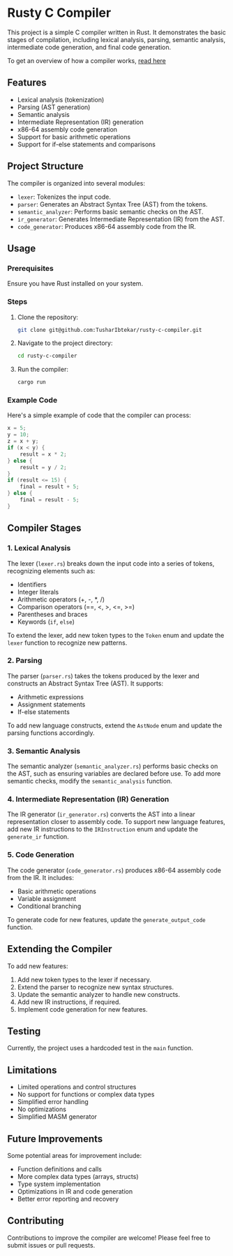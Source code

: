 # Rusty C Compiler

This project is a simple C compiler written in Rust. It demonstrates the basic stages of compilation, including lexical analysis, parsing, semantic analysis, intermediate code generation, and final code generation.

To get an overview of how a compiler works, [read here](https://github.com/TusharIbtekar/rusty-c-compiler)

## Features

- Lexical analysis (tokenization)
- Parsing (AST generation)
- Semantic analysis
- Intermediate Representation (IR) generation
- x86-64 assembly code generation
- Support for basic arithmetic operations
- Support for if-else statements and comparisons

## Project Structure

The compiler is organized into several modules:

- `lexer`: Tokenizes the input code.
- `parser`: Generates an Abstract Syntax Tree (AST) from the tokens.
- `semantic_analyzer`: Performs basic semantic checks on the AST.
- `ir_generator`: Generates Intermediate Representation (IR) from the AST.
- `code_generator`: Produces x86-64 assembly code from the IR.

## Usage

### Prerequisites

Ensure you have Rust installed on your system.

### Steps

1. Clone the repository:

   ```bash
   git clone git@github.com:TusharIbtekar/rusty-c-compiler.git
   ```

2. Navigate to the project directory:

   ```bash
   cd rusty-c-compiler
   ```

3. Run the compiler:

   ```bash
   cargo run
   ```

### Example Code

Here's a simple example of code that the compiler can process:

```c
x = 5;
y = 10;
z = x + y;
if (x < y) {
    result = x * 2;
} else {
    result = y / 2;
}
if (result <= 15) {
    final = result + 5;
} else {
    final = result - 5;
}
```

## Compiler Stages

### 1. Lexical Analysis

The lexer (`lexer.rs`) breaks down the input code into a series of tokens, recognizing elements such as:

- Identifiers
- Integer literals
- Arithmetic operators (+, -, \*, /)
- Comparison operators (==, <, >, <=, >=)
- Parentheses and braces
- Keywords (`if`, `else`)

To extend the lexer, add new token types to the `Token` enum and update the `lexer` function to recognize new patterns.

### 2. Parsing

The parser (`parser.rs`) takes the tokens produced by the lexer and constructs an Abstract Syntax Tree (AST). It supports:

- Arithmetic expressions
- Assignment statements
- If-else statements

To add new language constructs, extend the `AstNode` enum and update the parsing functions accordingly.

### 3. Semantic Analysis

The semantic analyzer (`semantic_analyzer.rs`) performs basic checks on the AST, such as ensuring variables are declared before use. To add more semantic checks, modify the `semantic_analysis` function.

### 4. Intermediate Representation (IR) Generation

The IR generator (`ir_generator.rs`) converts the AST into a linear representation closer to assembly code. To support new language features, add new IR instructions to the `IRInstruction` enum and update the `generate_ir` function.

### 5. Code Generation

The code generator (`code_generator.rs`) produces x86-64 assembly code from the IR. It includes:

- Basic arithmetic operations
- Variable assignment
- Conditional branching

To generate code for new features, update the `generate_output_code` function.

## Extending the Compiler

To add new features:

1. Add new token types to the lexer if necessary.
2. Extend the parser to recognize new syntax structures.
3. Update the semantic analyzer to handle new constructs.
4. Add new IR instructions, if required.
5. Implement code generation for new features.

## Testing

Currently, the project uses a hardcoded test in the `main` function.

## Limitations

- Limited operations and control structures
- No support for functions or complex data types
- Simplified error handling
- No optimizations
- Simplified MASM generator

## Future Improvements

Some potential areas for improvement include:

- Function definitions and calls
- More complex data types (arrays, structs)
- Type system implementation
- Optimizations in IR and code generation
- Better error reporting and recovery

## Contributing

Contributions to improve the compiler are welcome! Please feel free to submit issues or pull requests.
